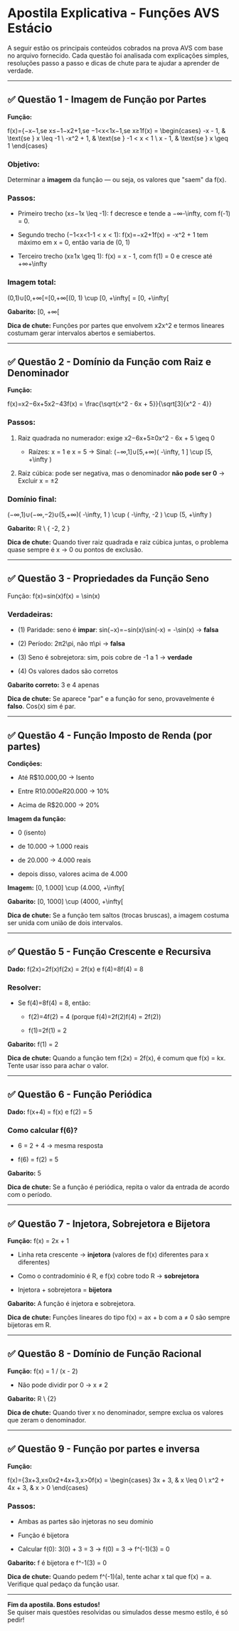 # Apostila Explicativa - Funções AVS Estácio

A seguir estão os principais conteúdos cobrados na prova AVS com base no arquivo fornecido. Cada questão foi analisada com explicações simples, resoluções passo a passo e dicas de chute para te ajudar a aprender de verdade.

---

## ✅ Questão 1 - Imagem de Função por Partes

**Função:**

f(x)={−x−1,se x≤−1−x2+1,se −1<x<1x−1,se x≥1f(x) = \begin{cases} -x - 1, & \text{se } x \leq -1 \\ -x^2 + 1, & \text{se } -1 < x < 1 \\ x - 1, & \text{se } x \geq 1 \end{cases}

### Objetivo:

Determinar a **imagem** da função — ou seja, os valores que "saem" da f(x).

### Passos:

- Primeiro trecho (x≤−1x \leq -1): f decresce e tende a −∞-\infty, com f(-1) = 0.
    
- Segundo trecho (−1<x<1-1 < x < 1): f(x)=−x2+1f(x) = -x^2 + 1 tem máximo em x = 0, então varia de (0, 1)
    
- Terceiro trecho (x≥1x \geq 1): f(x) = x - 1, com f(1) = 0 e cresce até +∞+\infty
    

### Imagem total:

(0,1)∪[0,+∞[=[0,+∞[(0, 1) \cup [0, +\infty[ = [0, +\infty[

**Gabarito:** [0, +∞[

**Dica de chute:** Funções por partes que envolvem x2x^2 e termos lineares costumam gerar intervalos abertos e semiabertos.

---

## ✅ Questão 2 - Domínio da Função com Raiz e Denominador

**Função:**

f(x)=x2−6x+5x2−43f(x) = \frac{\sqrt{x^2 - 6x + 5}}{\sqrt[3]{x^2 - 4}}

### Passos:

1. Raiz quadrada no numerador: exige x2−6x+5≥0x^2 - 6x + 5 \geq 0
    
    - Raízes: x = 1 e x = 5 → Sinal: (−∞,1]∪[5,+∞)( -\infty, 1 ] \cup [5, +\infty )
        
2. Raiz cúbica: pode ser negativa, mas o denominador **não pode ser 0** → Excluir x = ±2
    

### Domínio final:

(−∞,1)∪(−∞,−2)∪(5,+∞)( -\infty, 1 ) \cup ( -\infty, -2 ) \cup (5, +\infty )

**Gabarito:** R \ { -2, 2 }

**Dica de chute:** Quando tiver raiz quadrada e raiz cúbica juntas, o problema quase sempre é x → 0 ou pontos de exclusão.

---

## ✅ Questão 3 - Propriedades da Função Seno

Função: f(x)=sin⁡(x)f(x) = \sin(x)

### Verdadeiras:

- (1) Paridade: seno é **impar**: sin⁡(−x)=−sin⁡(x)\sin(-x) = -\sin(x) → **falsa**
    
- (2) Período: 2π2\pi, não π\pi → **falsa**
    
- (3) Seno é sobrejetora: sim, pois cobre de -1 a 1 → **verdade**
    
- (4) Os valores dados são corretos
    

**Gabarito correto:** 3 e 4 apenas

**Dica de chute:** Se aparece "par" e a função for seno, provavelmente é **falso**. Cos(x) sim é par.

---

## ✅ Questão 4 - Função Imposto de Renda (por partes)

**Condições:**

- Até R$10.000,00 → Isento
    
- Entre R$10.000 e R$20.000 → 10%
    
- Acima de R$20.000 → 20%
    

**Imagem da função:**

- 0 (isento)
    
- de 10.000 → 1.000 reais
    
- de 20.000 → 4.000 reais
    
- depois disso, valores acima de 4.000
    

**Imagem:** [0, 1.000] \cup (4.000, +\infty[

**Gabarito:** [0, 1000] \cup (4000, +\infty[

**Dica de chute:** Se a função tem saltos (trocas bruscas), a imagem costuma ser unida com união de dois intervalos.

---

## ✅ Questão 5 - Função Crescente e Recursiva

**Dado:** f(2x)=2f(x)f(2x) = 2f(x) e f(4)=8f(4) = 8

### Resolver:

- Se f(4)=8f(4) = 8, então:
    
    - f(2)=4f(2) = 4 (porque f(4)=2f(2)f(4) = 2f(2))
        
    - f(1)=2f(1) = 2
        

**Gabarito:** f(1) = 2

**Dica de chute:** Quando a função tem f(2x) = 2f(x), é comum que f(x) = kx. Tente usar isso para achar o valor.

---

## ✅ Questão 6 - Função Periódica

**Dado:** f(x+4) = f(x) e f(2) = 5

### Como calcular f(6)?

- 6 = 2 + 4 → mesma resposta
    
- f(6) = f(2) = 5
    

**Gabarito:** 5

**Dica de chute:** Se a função é periódica, repita o valor da entrada de acordo com o período.

---

## ✅ Questão 7 - Injetora, Sobrejetora e Bijetora

**Função:** f(x) = 2x + 1

- Linha reta crescente → **injetora** (valores de f(x) diferentes para x diferentes)
    
- Como o contradomínio é R, e f(x) cobre todo R → **sobrejetora**
    
- Injetora + sobrejetora = **bijetora**
    

**Gabarito:** A função é injetora e sobrejetora.

**Dica de chute:** Funções lineares do tipo f(x) = ax + b com a ≠ 0 são sempre bijetoras em R.

---

## ✅ Questão 8 - Domínio de Função Racional

**Função:** f(x) = 1 / (x - 2)

- Não pode dividir por 0 → x ≠ 2
    

**Gabarito:** R \ {2}

**Dica de chute:** Quando tiver x no denominador, sempre exclua os valores que zeram o denominador.

---

## ✅ Questão 9 - Função por partes e inversa

**Função:**

f(x)={3x+3,x≤0x2+4x+3,x>0f(x) = \begin{cases} 3x + 3, & x \leq 0 \\ x^2 + 4x + 3, & x > 0 \end{cases}

### Passos:

- Ambas as partes são injetoras no seu domínio
    
- Função é bijetora
    
- Calcular f(0): 3(0) + 3 = 3 → f(0) = 3 → f^(-1)(3) = 0
    

**Gabarito:** f é bijetora e f^-1(3) = 0

**Dica de chute:** Quando pedem f^(-1)(a), tente achar x tal que f(x) = a. Verifique qual pedaço da função usar.

---

**Fim da apostila. Bons estudos!**  
Se quiser mais questões resolvidas ou simulados desse mesmo estilo, é só pedir!